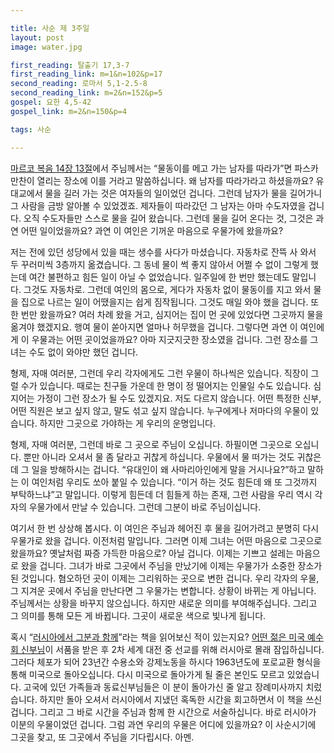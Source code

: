 ```yaml
---

title: 사순 제 3주일
layout: post 
image: water.jpg

first_reading: 탈출기 17,3-7
first_reading_link: m=1&n=102&p=17
second_reading: 로마서 5,1-2.5-8
second_reading_link: m=2&n=152&p=5
gospel: 요한 4,5-42
gospel_link: m=2&n=150&p=4

tags: 사순

---
```

<a href="https://maria.catholic.or.kr/mobile/bible/read/bible_read.asp?m=2&n=148&p=14">마르코 복음 14장 13절</a>에서 주님께서는
“물동이를 메고 가는 남자를 따라가”면 파스카 만찬이 열리는 장소에 이를 거라고 말씀하십니다.
왜 남자를 따라가라고 하셨을까요? 유대교에서 물을 길러 가는 것은 여자들의 일이었던 겁니다.
그런데 남자가 물을 길어가니 그 사람을 금방 알아볼 수 있었겠죠. 제자들이 따라갔던 그 남자는 아마 수도자였을 겁니다.
오직 수도자들만 스스로 물을 길어 왔습니다. 그런데 물을 길어 온다는 것, 그것은 과연 어떤 일이었을까요?
과연 이 여인은 기꺼운 마음으로 우물가에 왔을까요?

저는 전에 있던 성당에서 있을 때는 생수를 사다가 마셨습니다. 자동차로 잔뜩 사 와서 두 꾸러미씩 3층까지 옮겼습니다.
그 동네 물이 썩 좋지 않아서 어쩔 수 없이 그렇게 했는데 여간 불편하고 힘든 일이 아닐 수 없었습니다.
일주일에 한 번만 했는데도 말입니다. 그것도 자동차로.
그런데 여인의 몸으로, 게다가 자동차 없이 물동이를 지고 와서 물을 집으로 나르는 일이 어땠을지는 쉽게 짐작됩니다.
그것도 매일 와야 했을 겁니다. 또 한 번만 왔을까요? 여러 차례 왔을 거고, 심지어는 집이 먼 곳에 있었다면 그곳까지 물을 옮겨야 했겠지요.
행여 물이 쏟아지면 얼마나 허무했을 겁니다. 그렇다면 과연 이 여인에게 이 우물과는 어떤 곳이었을까요? 아마 지긋지긋한 장소였을 겁니다. 그런 장소를 그녀는 수도 없이 와야만 했던 겁니다.

형제, 자매 여러분, 그런데 우리 각자에게도 그런 우물이 하나씩은 있습니다. 직장이 그럴 수가 있습니다. 때로는 친구들 가운데 한 명이 정 떨어지는 인물일 수도 있습니다.
심지어는 가정이 그런 장소가 될 수도 있겠지요. 저도 다르지 않습니다. 어떤 특정한 신부, 어떤 직원은 보고 싶지 않고, 말도 섞고 싶지 않습니다.
누구에게나 저마다의 우물이 있습니다. 하지만 그곳으로 가야하는 게 우리의 운명입니다.

형제, 자매 여러분, 그런데 바로 그 곳으로 주님이 오십니다. 하필이면 그곳으로 오십니다. 뿐만 아니라 오셔서 물 좀 달라고 귀찮게 하십니다.
우물에서 물 떠가는 것도 귀찮은데 그 일을 방해하시는 겁니다. “유대인이 왜 사마리아인에게 말을 거시나요?”하고 말하는 이 여인처럼 우리도 쏘아 붙일 수 있습니다.
“이거 하는 것도 힘든데 왜 또 그것까지 부탁하느냐”고 말입니다. 이렇게 힘든데 더 힘들게 하는 존재, 그런 사람을 우리 역시 각자의 우물가에서 만날 수 있습니다. 그런데 그분이 바로 주님이십니다.

여기서 한 번 상상해 봅시다. 이 여인은 주님과 헤어진 후 물을 길어가려고 분명히 다시 우물가로 왔을 겁니다. 이전처럼 말입니다. 그러면 이제 그녀는 어떤 마음으로 그곳으로 왔을까요?
옛날처럼 짜증 가득한 마음으로? 아닐 겁니다. 이제는 기쁘고 설레는 마음으로 왔을 겁니다. 그녀가 바로 그곳에서 주님을 만났기에 이제는 우물가가 소중한 장소가 된 것입니다.
혐오하던 곳이 이제는 그리워하는 곳으로 변한 겁니다. 우리 각자의 우물, 그 지겨운 곳에서 주님을 만난다면 그 우물가는 변합니다. 상황이 바뀌는 게 아닙니다. 주님께서는 상황을 바꾸지 않으십니다.
하지만 새로운 의미를 부여해주십니다. 그리고 그 의미를 통해 모든 게 바뀝니다. 그곳이 새로운 색으로 빛나게 됩니다.

혹시 “<a href="https://www.pauline.or.kr/bookview?gcode=bo1003802">러시아에서 그분과 함께</a>”라는 책을 읽어보신 적이 있는지요?
<a href="https://www.jesuits.org/stories/jesuit-father-walter-ciszek-a-life-in-service/">어떤 젊은 미국 예수회 신부님</a>이
서품을 받은 후 2차 세계 대전 중 선교를 위해 러시아로 몰래 잠입하십니다. 그러다 체포가 되어 23년간 수용소와 강제노동을 하시다 1963년도에 포로교환 형식을 통해 미국으로 돌아오십니다.
다시 미국으로 돌아가게 될 줄은 본인도 모르고 있었습니다. 고국에 있던 가족들과 동료신부님들은 이 분이 돌아가신 줄 알고 장례미사까지 치렀습니다.
하지만 돌아 오셔서 러시아에서 지냈던 혹독한 시간을 회고하면서 이 책을 쓰신 겁니다. 그리고 그 바로 시간을 주님과 함께 한 시간으로 서술하십니다. 바로 러시아가 이분의 우물이었던 겁니다.
그럼 과연 우리의 우물은 어디에 있을까요? 이 사순시기에 그곳을 찾고, 또 그곳에서 주님을 기다립시다. 아멘.

